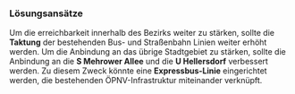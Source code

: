 ### Lösungsansätze 
Um die erreichbarkeit innerhalb des Bezirks weiter zu stärken, sollte die **Taktung** der 
bestehenden Bus- und Straßenbahn Linien weiter erhöht werden. Um die Anbindung an das übrige Stadtgebiet zu stärken,
sollte die Anbindung an die **<span class="marker-label" id="marker-label-s-mehrower">S Mehrower Allee</span>** und die **<span class="marker-label" id="marker-label-u-hellersdorf">U Hellersdorf</span>** verbessert werden. Zu diesem Zweck könnte eine **Expressbus-Linie** eingerichtet werden, die bestehenden ÖPNV-Infrastruktur
miteinander verknüpft. 
